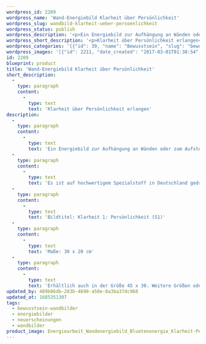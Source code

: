 ```yaml
---
wordpress_id: 2209
wordpress_name: 'Wand-Energiebild Klarheit über Persönlichkeit'
wordpress_slug: wandbild-klarheit-ueber-persoenlichkeit
wordpress_status: publish
wordpress_description: '<p>Ein Energiebild zur Aufhängung an Wänden oder zum Aufstellen im Raum mit einem aktivierbaren Informationsfeld zu: Klarheit - Persönlichkeit: Gewinnung von Klarheit über das Phänomen Persönlichkeit.</p><p>Es ist auf hochwertigem Spezialstoff in Deutschland gedruckt und sorgfältig in Handarbeit auf Holzkeilrahmen aufgezogen. Laut Herstellerangaben ist der farbintensive Druck 70 Jahre lichtecht, waschbar und in einem umweltorientierten Verfahren hergestellt. Der Oberstoff ist mit einer Spezialbeschichtung unterfüttert, so dass, bei Aufhängung an der Wand, der rückseitige Holzrahmen auch bei hellen Farben unsichtbar ist.</p><p>Bildtitel: Klarheit 1: Persönlichkeit (S1)</p><p>Maße: 30 x 20 cm</p><p>Erhältlich auch in der Größe 45 x 30. Weitere Größen oder andere Seitenverhältnisse, sind bis 200 cm individuell für Sie innerhalb weniger Tage herstellbar. Bitte kontaktieren Sie uns hierfür unter <a href="mailto:info@elvedenverlag.de">info@elvedenverlag.de</a>.</p><p><a href="https://my.feenbaum.de/anwendung-energie-wandbilder/">Anwendungshinweise</a>      <a href="https://my.feenbaum.de/produktinformation-wandbilder/">Produktinformationen</a></p>'
wordpress_short_description: '<p>Klarheit über Persönlichkeit erlangen<br /><em>Hinweis: Das Wasserzeichen „Elveden Verlag Energiebild“ wird nicht mit gedruckt</em></p>'
wordpress_categories: '[{"id": 39, "name": "Bewusstsein", "slug": "bewusstsein-wandbilder"}, {"id": 22, "name": "Energiebilder", "slug": "energiebilder"}, {"id": 66, "name": "Neuerscheinungen", "slug": "neuerscheinungen"}, {"id": 24, "name": "Wandbilder", "slug": "wandbilder"}]'
wordpress_images: '[{"id": 2211, "date_created": "2017-03-01T01:38:54", "date_created_gmt": "2017-02-28T23:38:54", "date_modified": "2017-03-01T01:38:54", "date_modified_gmt": "2017-02-28T23:38:54", "src": "https://my.feenbaum.de/wp-content/uploads/2017/03/Energiearbeit_Wandenergiebild_Bluetenenergie_Klarheit-Persoenlichkeit-Weilheim_800x800-W_800x800-W.jpg", "name": "Energiearbeit_Wandenergiebild_Bluetenenergie_Klarheit-Persoenlichkeit-Weilheim_800x800-W_800x800-W", "alt": ""}]'
id: 2209
blueprint: product
title: 'Wand-Energiebild Klarheit über Persönlichkeit'
short_description:
  -
    type: paragraph
    content:
      -
        type: text
        text: 'Klarheit über Persönlichkeit erlangen'
description:
  -
    type: paragraph
    content:
      -
        type: text
        text: 'Ein Energiebild zur Aufhängung an Wänden oder zum Aufstellen im Raum mit einem aktivierbaren Informationsfeld zu: Klarheit - Persönlichkeit: Gewinnung von Klarheit über das Phänomen Persönlichkeit.'
  -
    type: paragraph
    content:
      -
        type: text
        text: 'Es ist auf hochwertigem Spezialstoff in Deutschland gedruckt und sorgfältig in Handarbeit auf Holzkeilrahmen aufgezogen. Laut Herstellerangaben ist der farbintensive Druck 70 Jahre lichtecht, waschbar und in einem umweltorientierten Verfahren hergestellt. Der Oberstoff ist mit einer Spezialbeschichtung unterfüttert, so dass, bei Aufhängung an der Wand, der rückseitige Holzrahmen auch bei hellen Farben unsichtbar ist.'
  -
    type: paragraph
    content:
      -
        type: text
        text: 'Bildtitel: Klarheit 1: Persönlichkeit (S1)'
  -
    type: paragraph
    content:
      -
        type: text
        text: 'Maße: 30 x 20 cm'
  -
    type: paragraph
    content:
      -
        type: text
        text: 'Erhältlich auch in der Größe 45 x 30. Weitere Größen oder andere Seitenverhältnisse, sind bis 200 cm individuell für Sie innerhalb weniger Tage herstellbar. Bitte kontaktieren Sie uns hierfür unter info@elvedenverlag.de.'
updated_by: 489b06db-283b-4690-a50e-8a3ba37dc968
updated_at: 1685351307
tags:
  - bewusstsein-wandbilder
  - energiebilder
  - neuerscheinungen
  - wandbilder
product_image: Energiearbeit_Wandenergiebild_Bluetenenergie_Klarheit-Persoenlichkeit-Weilheim_800x800-W_800x800-W.jpg
---
```


